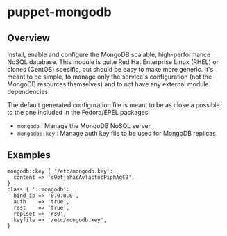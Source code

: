# puppet-mongodb

## Overview

Install, enable and configure the MongoDB scalable, high-performance NoSQL
database. This module is quite Red Hat Enterprise Linux (RHEL) or clones
(CentOS) specific, but should be easy to make more generic. It's meant to be
simple, to manage only the service's configuration (not the MongoDB resources
themselves) and to not have any external module dependencies.

The default generated configuration file is meant to be as close a possible to
the one included in the Fedora/EPEL packages.

* `mongodb` : Manage the MongoDB NoSQL server
* `mongodb::key` : Manage auth key file to be used for MongoDB replicas

## Examples

```puppet
mongodb::key { '/etc/mongodb.key':
  content => 'c9otjehasAvlactocPiphAgC9',
}
class { '::mongodb':
  bind_ip => '0.0.0.0',
  auth    => 'true',
  rest    => 'true',
  replset => 'rs0',
  keyfile => '/etc/mongodb.key',
}
```

